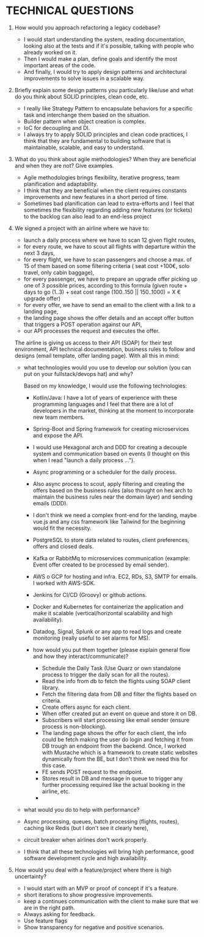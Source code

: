 # TECHNICAL QUESTIONS

1. How would you approach refactoring a legacy codebase?
    - I would start understanding the system, reading documentation, looking also at the tests and if it's possible,
      talking with people who already worked on it.
    - Then I would make a plan, define goals and identify the most important areas of the code.
    - And finally, I would try to apply design patterns and architectural improvements to solve issues in a
      scalable way.

2. Briefly explain some design patterns you particularly like/use and what do you think about SOLID principles, clean
   code, etc.
    - I really like Strategy Pattern to encapsulate behaviors for a specific task and interchange them based on the
      situation.
    - Builder pattern when object creation is complex.
    - IoC for decoupling and DI.
    - I always try to apply SOLID principles and clean code practices, I think that they are fundamental to building
      software that is maintainable, scalable, and easy to understand.

3. What do you think about agile methodologies? When they are beneficial and when they are not? Give examples.
    - Agile methodologies brings flexibility, iterative progress, team planification and adaptability.
    - I think that they are beneficial when the client requires constants improvements and new features in a short
      period of time.
    - Sometimes bad planification can lead to extra-efforts and I feel that sometimes the flexibility regarding adding
      new features (or tickets) to the backlog can also lead to an end-less project

4. We signed a project with an airline where we have to:

    - launch a daily process where we have to scan 12 given flight routes,
    - for every route, we have to scout all flights with departure within the next 3 days,
    - for every flight, we have to scan passengers and choose a max. of 15 of them based on some filtering criteria (
      seat cost +100€, solo travel, only cabin baggage),
    - for every passenger, we have to prepare an upgrade offer picking up one of 3 possible prices, according to this
      formula (given route + days to go (1..3) + seat cost range (100..150 || 150..1000) = X € upgrade offer)
    - for every offer, we have to send an email to the client with a link to a landing page,
    - the landing page shows the offer details and an accept offer button that triggers a POST operation against our
      API,
    - our API processes the request and executes the offer.

   The airline is giving us access to their API (SOAP) for their test environment, API technical documentation, business
   rules to follow and designs (email template, offer landing page). With all this in mind:
    - what technologies would you use to develop our solution (you can put on your fullstack/devops hat) and why?

      Based on my knowledge, I would use the following technologies:
        - Kotlin/Java: I have a lot of years of experience with these programming languages and I feel that there
          are a lot of developers in the market, thinking at the moment to incorporate new team members.
        - Spring-Boot and Spring framework for creating microservices and expose the API.
        - I would use Hexagonal arch and DDD for creating a decouple system and communication based on events (I thought
          on this when I read "launch a daily process ...").
        - Async programming or a scheduler for the daily process.
        - Also async process to scout, apply filtering and creating the offers based on the business rules
          (also thought on hex arch to maintain the business rules near the domain layer) and sending emails (DDD).
        - I don't think we need a complex front-end for the landing, maybe vue.js and any css framework like Tailwind for
          the beginning  would fit the necessity.
        - PostgreSQL to store data related to routes, client preferences, offers and closed deals.
        - Kafka or RabbitMq to microservices communication (example: Event offer created to be processed by email
          sender).
        - AWS o GCP for hosting and infra. EC2, RDs, S3, SMTP for emails. I worked with AWS-SDK.
        - Jenkins for CI/CD (Groovy) or github actions.
        - Docker and Kubernetes for containerize the application and make it scalable (vertical/horizontal scalability
          and high availability).
        - Datadog, Signal, Splunk or any app to read logs and create monitoring (really useful to set alarms for MS).

        - how would you put them together (please explain general flow and how they interact/communicate)?
            - Schedule the Daily Task (Use Quarz or own standalone process to trigger the daily scan for all the
              routes).
            - Read the info from db to fetch the flights using SOAP client library.
            - Fetch the filtering data from DB and filter the flights based on criteria.
            - Create offers async for each client.
            - When offer created put an event on queue and store it on DB.
            - Subscribers will start processing  like email sender (ensure process is non-blocking).
            - The landing page shows the offer for each client, the info could be fetch making the user do login and
              fetching it from DB trough an endpoint from the backend. Once, I worked with Mustache which is a framework
              to create static websites dynamically from the BE, but I don't think we need this for this case.
            - FE sends POST request to the endpoint.
            - Stores result in DB and message in queue to trigger any further processing required like the actual
              booking in the airline, etc.
            - 
    - what would you do to help with performance?
    - Async processing, queues, batch processing (flights, routes), caching like Redis (but I don't see it clearly here),
    - circuit breaker when airlines don't work properly.
   - I think that all these technologies will bring high performance, good software development cycle and high availability.

5. How would you deal with a feature/project where there is high uncertainty?
   - I would start with an MVP or proof of concept if it's a feature.
   - short iterations to show progressive improvements.
   - keep a continues communication with the client to make sure that we are in the right path.
   - Always asking for feedback.
   - Use feature flags
   - Show transparency for negative and positive scenarios.